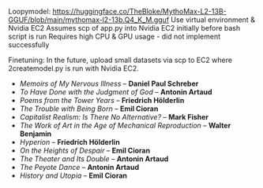 Loopymodel:
https://huggingface.co/TheBloke/MythoMax-L2-13B-GGUF/blob/main/mythomax-l2-13b.Q4_K_M.gguf
Use virtual environment & Nvidia EC2
Assumes scp of app.py into Nvidia EC2 initially before bash script is run
Requires high CPU & GPU usage - did not implement successfully

Finetuning:
In the future, upload small datasets via scp to EC2 where 2createmodel.py is run with Nvidia EC2.

- *Memoirs of My Nervous Illness* – **Daniel Paul Schreber**
- *To Have Done with the Judgment of God* – **Antonin Artaud**
- *Poems from the Tower Years* – **Friedrich Hölderlin**
- *The Trouble with Being Born* – **Emil Cioran**
- *Capitalist Realism: Is There No Alternative?* – **Mark Fisher**
- *The Work of Art in the Age of Mechanical Reproduction* – **Walter Benjamin**
- *Hyperion* – **Friedrich Hölderlin**
- *On the Heights of Despair* – **Emil Cioran**
- *The Theater and Its Double* – **Antonin Artaud**
- *The Peyote Dance* – **Antonin Artaud**
- *History and Utopia* – **Emil Cioran**
